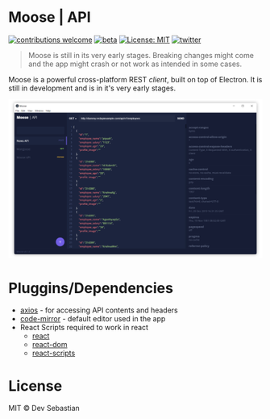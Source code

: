 # Moose | API

[![contributions welcome](https://img.shields.io/badge/contributions-welcome-brightgreen.svg?style=flat)](https://github.com/devsebastian/sort-visualiser/issues) 
[![beta](https://img.shields.io/badge/production-BETA-red.svg)]()
[![License: MIT](https://img.shields.io/badge/License-MIT-yellow.svg)](https://github.com/devsebastian/sort-visualiser/blob/master/LICENSE) 
[![twitter](https://img.shields.io/badge/Twitter-@iDevSebastian-green.svg)](https://twitter.com/iDevSebastian)

> Moose is still in its very early stages. Breaking changes might come and the app might crash or not work as intended in some cases.

Moose is a powerful cross-platform REST *client*, built on top of Electron. It is still in development and is in it's very early stages.

![Moose](static/images/screenshot1.png)

# Pluggins/Dependencies
 - [axios](https://www.npmjs.com/package/axios) - for accessing API contents and headers
 - [code-mirror](https://codemirror.net/) - default editor used in the app
 - React Scripts required to work in react
   - [react](https://reactjs.org/)
   - [react-dom](https://reactjs.org/)
   - [react-scripts](https://reactjs.org/)
 
# License
MIT © Dev Sebastian
